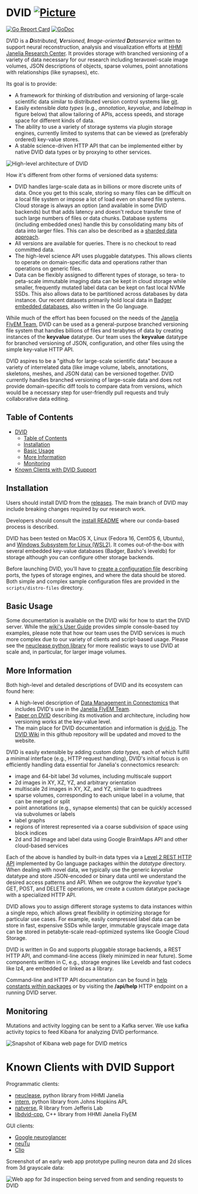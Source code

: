 DVID       [![Picture](https://raw.github.com/janelia-flyem/janelia-flyem.github.com/master/images/HHMI_Janelia_Color_Alternate_180x40.png)](http://www.janelia.org)
====

[![Go Report Card](https://goreportcard.com/badge/github.com/janelia-flyem/dvid)](https://goreportcard.com/report/github.com/janelia-flyem/dvid)
[![GoDoc](https://godoc.org/github.com/janelia-flyem/dvid?status.png)](https://godoc.org/github.com/janelia-flyem/dvid) 

DVID is a ***D**istributed, **V**ersioned, **I**mage-oriented **D**ataservice* written to support 
neural reconstruction, analysis and visualization efforts at 
[HHMI Janelia Research Center](http://www.janelia.org). It provides storage with branched versioning of a variety of data necessary for our research including teravoxel-scale image volumes, JSON descriptions of objects, sparse volumes, point annotations with relationships (like synapses), etc.

Its goal is to provide:

* A framework for thinking of distribution and versioning of large-scale scientific data 
similar to distributed version control systems like [git](http://git-scm.com).
* Easily extensible *data types* (e.g., *annotation*, *keyvalue*, and *labelmap* in figure below) that allow tailoring of APIs, access speeds, and storage space for different kinds of data.
* The ability to use a variety of storage systems via plugin storage engines, currently limited to systems that can be viewed as (preferably ordered) key-value stores.
* A stable science-driven HTTP API that can be implemented either by native DVID data types or by proxying to other services.

![High-level architecture of DVID](/images/dvid-highlevel.png)

How it's different from other forms of versioned data systems:

* DVID handles large-scale data as in billions or more discrete units of data. Once you get to this scale, storing so many files can be difficult on a local file system or impose a lot of load even on shared file systems.  Cloud storage is always an option (and available in some DVID backends) but that adds latency and doesn't reduce transfer time of such large numbers of files or data chunks. Database systems (including embedded ones) handle this by consolidating many bits of data into larger files. This can also be described as a [sharded data approach](https://github.com/google/neuroglancer/blob/master/src/neuroglancer/datasource/precomputed/sharded.md).
* All versions are available for queries. There is no checkout to read committed data.
* The high-level science API uses pluggable datatypes.  This allows clients to operate on domain-specific data and operations rather than operations on generic files.
* Data can be flexibly assigned to different types of storage, so tera- to peta-scale immutable imaging data can be kept in cloud storage while smaller, frequently mutated label data can be kept on fast local NVMe SSDs. This also allows data to be partitioned across databases by data instance. Our recent datasets primarily hold local data in [Badger embedded databases](https://github.com/dgraph-io/badger), also written in the Go language.

While much of the effort has been focused on the needs of the 
[Janelia FlyEM Team](https://www.janelia.org/project-team/flyem), DVID can be used as a general-purpose
branched versioning file system that handles billions of files and terabytes of data by creating instances of 
the **keyvalue** datatype. Our team uses the **keyvalue** datatype for branched versioning of JSON, configuration, 
and other files using the simple key-value HTTP API.

DVID aspires to be a "github for large-scale scientific data" because a variety of interrelated data
(like image volume, labels, annotations, skeletons, meshes, and JSON data) can be versioned together.
DVID currently handles branched versioning of large-scale data and does not provide domain-specific diff 
tools to compare data from versions, which would be a necessary step for user-friendly pull requests and 
truly collaborative data editing.

## Table of Contents

- [DVID       ](#dvid-------)
  - [Table of Contents](#table-of-contents)
  - [Installation](#installation)
  - [Basic Usage](#basic-usage)
  - [More Information](#more-information)
  - [Monitoring](#monitoring)
- [Known Clients with DVID Support](#known-clients-with-dvid-support)

## Installation

Users should install DVID from the [releases](https://github.com/janelia-flyem/dvid/releases). 
The main branch of DVID may include breaking changes required by
our research work. 

Developers should consult the [install README](https://github.com/janelia-flyem/dvid/blob/master/GUIDE.md)
where our conda-based process is described.

DVID has been tested on MacOS X, Linux (Fedora 16, CentOS 6, Ubuntu), and 
[Windows Subsystem for Linux (WSL2)](https://msdn.microsoft.com/en-us/commandline/wsl/about). 
It comes out-of-the-box with several embedded key-value databases (Badger, Basho's leveldb)
for storage although you can configure other storage backends.

Before launching DVID, you'll have to [create a configuration file](https://github.com/janelia-flyem/dvid/wiki/Configuring-DVID)
describing ports, the types of storage engines, and where the data should be stored. 
Both simple and complex sample configuration files are provided in the `scripts/distro-files`
directory.

## Basic Usage

Some documentation is available on the DVID wiki for how to start the DVID server.
While the [wiki's User Guide](https://github.com/janelia-flyem/dvid/wiki)
provides simple console-based toy examples, please note that
how our team uses the DVID services is much more complex due to our variety of clients
and script-based usage.  Please see the [neuclease python library](https://github.com/janelia-flyem/neuclease)
for more realistic ways to use DVID at scale and, in particular, for larger image volumes.

## More Information

Both high-level and detailed descriptions of DVID and its ecosystem can found here:

* A high-level description of [Data Management in Connectomics](https://www.janelia.org/project-team/flyem/blog/data-management-in-connectomics) that includes DVID's use in the [Janelia FlyEM Team](https://www.janelia.org/project-team/flyem).
* [Paper on DVID](https://www.frontiersin.org/article/10.3389/fncir.2019.00005)
describing its motivation and architecture, including how versioning works at the key-value
level.  
* The main place for DVID documentation and information is [dvid.io](http://dvid.io).  The [DVID Wiki](https://github.com/janelia-flyem/dvid/wiki) in this github repository will be updated and moved to the website.

DVID is easily extensible by adding custom *data types*, each of which fulfill a
minimal interface (e.g., HTTP request handling), DVID's initial focus is on efficiently 
handling data essential for Janelia's connectomics research:

* image and 64-bit label 3d volumes, including multiscale support
* 2d images in XY, XZ, YZ, and arbitrary orientation
* multiscale 2d images in XY, XZ, and YZ, similar to quadtrees
* sparse volumes, corresponding to each unique label in a volume, that can be merged or split
* point annotations (e.g., synapse elements) that can be quickly accessed via subvolumes or labels
* label graphs
* regions of interest represented via a coarse subdivision of space using block indices
* 2d and 3d image and label data using Google BrainMaps API and other cloud-based services

Each of the above is handled by built-in data types via a
[Level 2 REST HTTP API](http://martinfowler.com/articles/richardsonMaturityModel.html)
implemented by Go language packages within the *datatype* directory.  When dealing with novel data,
we typically use the generic *keyvalue* datatype and store JSON-encoded or binary data
until we understand the desired access patterns and API.  When we outgrow the *keyvalue* type's
GET, POST, and DELETE operations, we create a custom datatype package with a specialized HTTP API.

DVID allows you to assign different storage systems to data instances within a single repo, 
which allows great flexibility in optimizing storage for particular use cases.  For example, easily 
compressed label data can be store in fast, expensive SSDs while larger, 
immutable grayscale image data can be stored in petabyte-scale read-optimized systems like
Google Cloud Storage.

DVID is written in Go and supports pluggable storage backends, a REST HTTP API,
and command-line access (likely minimized in near future).  Some components written in 
C, e.g., storage engines like Leveldb and fast codecs like lz4, are embedded or linked as a library.

Command-line and HTTP API documentation can be 
found in [help constants within packages](https://github.com/janelia-flyem/dvid/blob/master/datatype/labelmap/labelmap.go#L34) or by visiting the **/api/help**
HTTP endpoint on a running DVID server.

## Monitoring

Mutations and activity logging can be sent to a Kafka server.  We use kafka activity topics to feed Kibana
for analyzing DVID performance.

![Snapshot of Kibana web page for DVID metrics](https://raw.githubusercontent.com/janelia-flyem/dvid/master/images/dvid-kibana-example.png)


# Known Clients with DVID Support

Programmatic clients:
* [neuclease](https://github.com/janelia-flyem/neuclease), python library from HHMI Janelia
* [intern](https://bossdb.org/tools/intern), python library from Johns Hopkins APL 
* [natverse](https://natverse.org/), R library from Jefferis Lab
* [libdvid-cpp](https://github.com/janelia-flyem/libdvid-cpp), C++ library from HHMI Janelia FlyEM 

GUI clients:
* [Google neuroglancer](https://github.com/google/neuroglancer)
* [neuTu](https://janelia-flyem.gitbook.io/neutu)
* [Clio](https://github.com/clio-janelia/clio_website)

Screenshot of an early web app prototype pulling neuron data and 2d slices from 3d grayscale data:

![Web app for 3d inspection being served from and sending requests to DVID](https://raw.githubusercontent.com/janelia-flyem/dvid/master/images/webapp.png)

